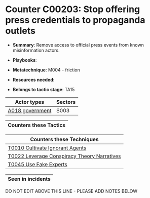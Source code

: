 # Counter C00203: Stop offering press credentials to propaganda outlets

* **Summary**: Remove access to official press events from known misinformation actors. 

* **Playbooks**: 

* **Metatechnique**: M004 - friction

* **Resources needed:** 

* **Belongs to tactic stage**: TA15


| Actor types | Sectors |
| ----------- | ------- |
| [A018 government ](../../generated_pages/actortypes/A018.md) | S003 |



| Counters these Tactics |
| ---------------------- |



| Counters these Techniques |
| ------------------------- |
| [T0010 Cultivate Ignorant Agents](../../generated_pages/techniques/T0010.md) |
| [T0022 Leverage Conspiracy Theory Narratives](../../generated_pages/techniques/T0022.md) |
| [T0045 Use Fake Experts](../../generated_pages/techniques/T0045.md) |



| Seen in incidents |
| ----------------- |


DO NOT EDIT ABOVE THIS LINE - PLEASE ADD NOTES BELOW